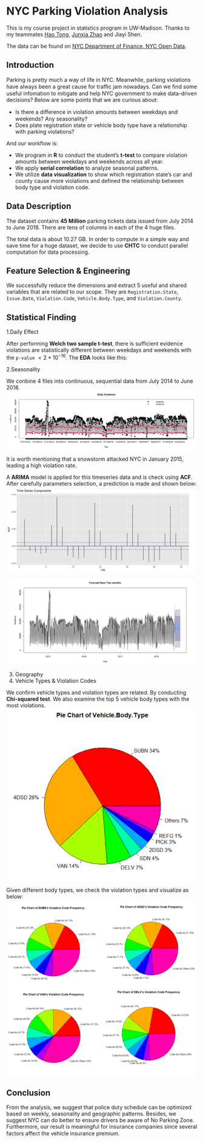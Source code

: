 # NYC Parking Violation Analysis

This is my course project in statistics program in UW-Madison. Thanks to my teammates [Hao Tong](https://github.com/htong25), [Junxia Zhao](https://github.com/jzhao347) and Jiayi Shen.

The data can be found on [NYC Department of Finance, NYC Open Data](https://data.cityofnewyork.us/City-Government/Parking-Violations-Issued-Fiscal-Year-2021/pvqr-7yc4).

## Introduction

Parking is pretty much a way of life in NYC. Meanwhile, parking violations have always been a great cause for traﬃc jam nowadays. Can we find some useful infomation to mitigate and help NYC government to make data-driven decisions? 
Below are some points that we are curious about:
- Is there a diﬀerence in violation amounts between weekdays and weekends? Any seasonality?
- Does plate registration state or vehicle body type have a relationship with parking violations?

And our workflow is:
- We program in **R** to conduct the student’s **t-test** to compare violation amounts between weekdays and weekends across all year.
- We apply **serial correlation** to analyze seasonal patterns.
- We utilize **data visualization** to show which registration state’s car and county cause more violations and defined the relationship between body type and violation code.

## Data Description

The dataset contains **45 Million** parking tickets data issued from July 2014 to June 2018. There are tens of columns in each of the 4 huge files.

The total data is about 10.27 GB. In order to compute in a simple way and save time for a huge dataset, we decide to use **CHTC** to conduct parallel computation for data processing.

## Feature Selection & Engineering

We successfully reduce the dimensions and extract 5 useful and shared variables that are related to our scope. They are `Registration.State`, `Issue.Date`, `Violation.Code`, `Vehicle.Body.Type`, and `Violation.County`.

## Statistical Finding

1.Daily Effect

After performing **Welch two sample t-test**, there is sufficient evidence violations are statistically different between weekdays and weekends with the `p-value` $< 2 * 10^{-16}$. The **EDA** looks like this:

2.Seasonality

We conbine 4 files into continuous, sequential data from July 2014 to June 2018.
![Violation Data From July 2014 to June 2018](https://github.com/yaoyuanyou/UW-Madison/blob/92c0da8cf6571172043461c06d3ec64e3af3b119/STAT605_Data_Science_Computing_Project/Project/img/seasonality.png)

It is worth mentioning that a snowstorm attacked NYC in January 2015, leading a high violation rate.

A **ARIMA** model is applied for this timeseries data and is check using **ACF**. After carefully parameters selection, a prediction is made and shown below:
![ARIMA Model Evaluation](https://github.com/yaoyuanyou/UW-Madison/blob/92c0da8cf6571172043461c06d3ec64e3af3b119/STAT605_Data_Science_Computing_Project/Project/img/ARIMA-eval.png)

![ARIMA Model Prediction](https://github.com/yaoyuanyou/UW-Madison/blob/92c0da8cf6571172043461c06d3ec64e3af3b119/STAT605_Data_Science_Computing_Project/Project/img/ARIMA-pred.png)

3. Geography
4. Vehicle Types & Violation Codes

We confirm vehicle types and violation types are related. By conducting **Chi-squared test**. We also examine the top 5 vehicle body types with the most violations.
![Top Violation According to Body Type](https://github.com/yaoyuanyou/UW-Madison/blob/92c0da8cf6571172043461c06d3ec64e3af3b119/STAT605_Data_Science_Computing_Project/Project/img/vehicle-type.png)

Given different body types, we check the violation types and visualize as below:
![Violation Distribution According to Body Type](https://github.com/yaoyuanyou/UW-Madison/blob/92c0da8cf6571172043461c06d3ec64e3af3b119/STAT605_Data_Science_Computing_Project/Project/img/violation-code.png)

## Conclusion

From the analysis, we suggest that police duty schedule can be optimized based on weekly, seasonality and geographic patterns. Besides, we suggest NYC can do better to ensure drivers be aware of No Parking Zone. Furthermore, our result is meaningful for insurance companies since several factors aﬀect the vehicle insurance premium.
